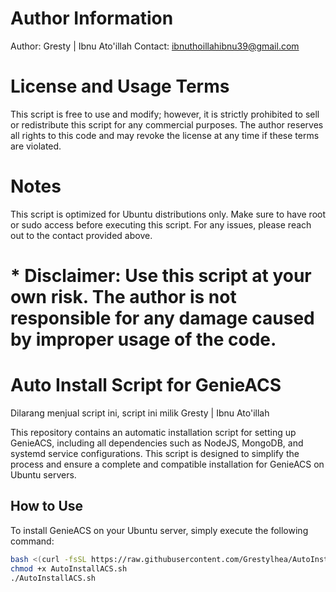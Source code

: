 # Author Information

Author: Gresty | Ibnu Ato'illah
Contact: ibnuthoillahibnu39@gmail.com

# License and Usage Terms

This script is free to use and modify; however, it is strictly prohibited to sell or redistribute this script for any commercial purposes. The author reserves all rights to this code and may revoke the license at any time if these terms are violated.

# Notes 
This script is optimized for Ubuntu distributions only.
Make sure to have root or sudo access before executing this script.
For any issues, please reach out to the contact provided above.

# * Disclaimer: Use this script at your own risk. The author is not responsible for any damage caused by improper usage of the code.

# Auto Install Script for GenieACS

Dilarang menjual script ini,
script ini milik Gresty | Ibnu Ato'illah

This repository contains an automatic installation script for setting up GenieACS, including all dependencies such as NodeJS, MongoDB, and systemd service configurations. This script is designed to simplify the process and ensure a complete and compatible installation for GenieACS on Ubuntu servers.

## How to Use

To install GenieACS on your Ubuntu server, simply execute the following command:

```bash
bash <(curl -fsSL https://raw.githubusercontent.com/Grestylhea/AutoInstallACS/main/AutoInstallACS.sh)
chmod +x AutoInstallACS.sh
./AutoInstallACS.sh

